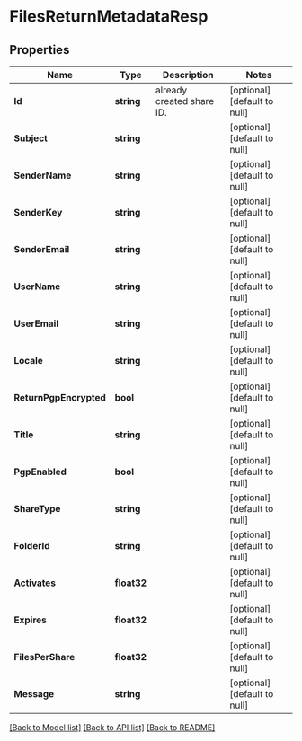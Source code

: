 # FilesReturnMetadataResp

## Properties
Name | Type | Description | Notes
------------ | ------------- | ------------- | -------------
**Id** | **string** | already created share ID. | [optional] [default to null]
**Subject** | **string** |  | [optional] [default to null]
**SenderName** | **string** |  | [optional] [default to null]
**SenderKey** | **string** |  | [optional] [default to null]
**SenderEmail** | **string** |  | [optional] [default to null]
**UserName** | **string** |  | [optional] [default to null]
**UserEmail** | **string** |  | [optional] [default to null]
**Locale** | **string** |  | [optional] [default to null]
**ReturnPgpEncrypted** | **bool** |  | [optional] [default to null]
**Title** | **string** |  | [optional] [default to null]
**PgpEnabled** | **bool** |  | [optional] [default to null]
**ShareType** | **string** |  | [optional] [default to null]
**FolderId** | **string** |  | [optional] [default to null]
**Activates** | **float32** |  | [optional] [default to null]
**Expires** | **float32** |  | [optional] [default to null]
**FilesPerShare** | **float32** |  | [optional] [default to null]
**Message** | **string** |  | [optional] [default to null]

[[Back to Model list]](../README.md#documentation-for-models) [[Back to API list]](../README.md#documentation-for-api-endpoints) [[Back to README]](../README.md)


